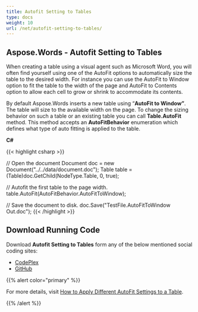 ```yaml
---
title: Autofit Setting to Tables
type: docs
weight: 10
url: /net/autofit-setting-to-tables/
---
```


## **Aspose.Words - Autofit Setting to Tables**
When creating a table using a visual agent such as Microsoft Word, you will often find yourself using one of the AutoFit options to automatically size the table to the desired width. For instance you can use the AutoFit to Window option to fit the table to the width of the page and AutoFit to Contents option to allow each cell to grow or shrink to accommodate its contents. 

By default Aspose.Words inserts a new table using “**AutoFit to Window”**. The table will size to the available width on the page. To change the sizing behavior on such a table or an existing table you can call **Table.AutoFit** method. This method accepts an **AutoFitBehavior** enumeration which defines what type of auto fitting is applied to the table.

**C#**

{{< highlight csharp >}}

// Open the document
Document doc = new Document("../../data/document.doc");
Table table = (Table)doc.GetChild(NodeType.Table, 0, true);

// Autofit the first table to the page width.
table.AutoFit(AutoFitBehavior.AutoFitToWindow);

// Save the document to disk.
doc.Save("TestFile.AutoFitToWindow Out.doc");
{{< /highlight >}}
## **Download Running Code**
Download **Autofit Setting to Tables** form any of the below mentioned social coding sites:

- [CodePlex](https://asposenpoi.codeplex.com/downloads/get/1475290)
- [GitHub](https://github.com/aspose-words/Aspose.Words-for-.NET/releases/download/Aspose.Words_Features_Missing_in_NPOI_v_1.0/Autofit.Setting.to.Tables.Aspose.Words.zip)

{{% alert color="primary" %}} 

For more details, visit [How to Apply Different AutoFit Settings to a Table](/words/net/applying-formatting/).

{{% /alert %}}
